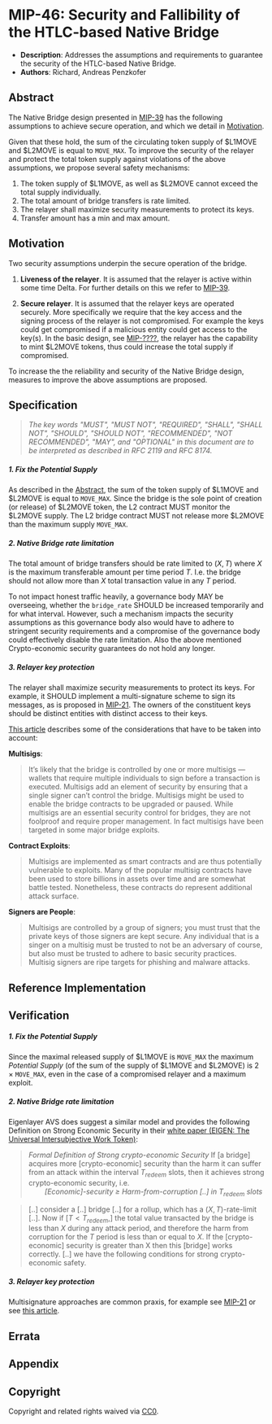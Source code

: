 # MIP-46: Security and Fallibility of the HTLC-based Native Bridge

- **Description**: Addresses the assumptions and requirements to guarantee the security of the HTLC-based Native Bridge.
- **Authors**: Richard, Andreas Penzkofer

## Abstract

The Native Bridge design presented in [MIP-39](../mip-39/README.md) has the following assumptions to achieve secure operation, and which we detail in [Motivation](#motivation).

Given that these hold, the sum of the circulating token supply of \$L1MOVE and \$L2MOVE is equal to `MOVE_MAX`. To improve the security of the relayer and protect the total token supply against violations of the above assumptions, we propose several safety mechanisms:

1. The token supply of \$L1MOVE, as well as \$L2MOVE cannot exceed the total supply individually.
1. The total amount of bridge transfers is rate limited.
1. The relayer shall maximize security measurements to protect its keys.
1. Transfer amount has a min and max amount.

## Motivation

Two security assumptions underpin the secure operation of the bridge.

1. **Liveness of the relayer**. It is assumed that the relayer is active within some time Delta. For further details on this we refer to [MIP-39](../mip-39/).

2. **Secure relayer**. It is assumed that the relayer keys are operated securely. More specifically we require that the key access and the signing process of the relayer is not compromised. For example the keys could get compromised if a malicious entity could get access to the key(s). In the basic design, see [MIP-????](???), the relayer has the capability to mint \$L2MOVE tokens, thus could increase the total supply if compromised.

To increase the the reliability and security of the Native Bridge design, measures to improve the above assumptions are proposed.

## Specification

> _The key words "MUST", "MUST NOT", "REQUIRED", "SHALL", "SHALL NOT", "SHOULD", "SHOULD NOT", "RECOMMENDED", "NOT RECOMMENDED", "MAY", and "OPTIONAL" in this document are to be interpreted as described in RFC 2119 and RFC 8174._

##### 1. Fix the Potential Supply

As described in the [Abstract](#abstract), the sum of the token supply of \$L1MOVE and \$L2MOVE is equal to `MOVE_MAX`. Since the bridge is the sole point of creation (or release) of \$L2MOVE token, the L2 contract MUST monitor the \$L2MOVE supply. The L2 bridge contract MUST not release more \$L2MOVE than the maximum supply `MOVE_MAX`.

##### 2. Native Bridge rate limitation

The total amount of bridge transfers should be rate limited to $(X, T)$ where $X$ is the maximum transferable amount per time period $T$. I.e. the bridge should not allow more than $X$ total transaction value in any $T$ period.

To not impact honest traffic heavily, a governance body MAY be overseeing, whether the `bridge_rate` SHOULD be increased temporarily and for what interval. However, such a mechanism impacts the security assumptions as this governance body also would have to adhere to stringent security requirements and a compromise of the governance body could effectively disable the rate limitation. Also the above mentioned Crypto-economic security guarantees do not hold any longer.



##### 3. Relayer key protection

The relayer shall maximize security measurements to protect its keys. For example, it SHOULD implement a multi-signature scheme to sign its messages, as is proposed in [MIP-21](https://github.com/movementlabsxyz/MIP/pull/21). The owners of the constituent keys should be distinct entities with distinct access to their keys.

[This article](https://medium.com/@j2abro/a-visual-guide-to-blockchain-bridge-security-e982fec671a7) describes some of the considerations that have to be taken into account:

 **Multisigs**:
 > It’s likely that the bridge is controlled by one or more multisigs —wallets that require multiple individuals to sign before a transaction is executed. Multisigs add an element of security by ensuring that a single signer can’t control the bridge. Multisigs might be used to enable the bridge contracts to be upgraded or paused. While multisigs are an essential security control for bridges, they are not foolproof and require proper management. In fact multisigs have been targeted in some major bridge exploits.

**Contract Exploits**: 
> Multisigs are implemented as smart contracts and are thus potentially vulnerable to exploits. Many of the popular multisig contracts have been used to store billions in assets over time and are somewhat battle tested. Nonetheless, these contracts do represent additional attack surface.

**Signers are People**: 
> Multisigs are controlled by a group of signers; you must trust that the private keys of those signers are kept secure. Any individual that is a singer on a multisig must be trusted to not be an adversary of course, but also must be trusted to adhere to basic security practices. Multisig signers are ripe targets for phishing and malware attacks.

## Reference Implementation

## Verification

##### 1. Fix the Potential Supply

Since the maximal released supply of \$L1MOVE is `MOVE_MAX` the maximum *Potential Supply* (of the sum of the supply of \$L1MOVE and \$L2MOVE) is 2 $\times$ `MOVE_MAX`, even in the case of a compromised relayer and a maximum exploit.

##### 2. Native Bridge rate limitation

Eigenlayer AVS does suggest a similar model and provides the following Definition on Strong Economic Security in their [white paper (EIGEN: The Universal Intersubjective Work Token)](https://docs.eigenlayer.xyz/assets/files/EIGEN_Token_Whitepaper-0df8e17b7efa052fd2a22e1ade9c6f69.pdf):

> *Formal Definition of Strong crypto-economic Security*
If [a bridge] acquires more [crypto-economic] security than the harm it can suffer from an attack within the interval $T_{redeem}$ slots, then it achieves strong crypto-economic security, i.e.<br>
> &nbsp;&nbsp;&nbsp;&nbsp;&nbsp;&nbsp;&nbsp;&nbsp;*[Economic]-security ≥ Harm-from-corruption [..] in $T_{redeem}$ slots*

> [..] consider a [..] bridge [..] for a rollup, which has a $(X, T)$-rate-limit [..]. Now if [$T<T_{redeem}$,] the total value transacted by the bridge is less than $X$ during any attack period, and therefore the harm from corruption for the $T$ period is less than or equal to $X$. If the [crypto-economic] security is greater than X then this [bridge] works correctly. [..] we have the following conditions for strong crypto-economic safety.

##### 3. Relayer key protection

Multisignature approaches are common praxis, for example see [MIP-21](https://github.com/movementlabsxyz/MIP/tree/primata/bridge-attestors/MIP/mip-21) or see [this article](https://medium.com/@j2abro/a-visual-guide-to-blockchain-bridge-security-e982fec671a7).

## Errata

## Appendix

## Copyright

Copyright and related rights waived via [CC0](../LICENSE.md).
